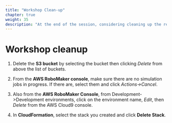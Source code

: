 ```yaml
---
title: "Workshop Clean-up"
chapter: true
weight: 35
description: "At the end of the session, considering cleaning up the resources that were created.  AWS only charges for consumed resources."
---
```


# Workshop cleanup



1. Delete the **S3 bucket** by selecting the bucket then clicking *Delete* from above the list of buckets.

2. From the **AWS RoboMaker console**, make sure there are no simulation jobs in progress. If there are, select them and click *Actions->Cancel*.

3. Also from the **AWS RoboMaker Console**, from Development->Development environments, click on the environment name, *Edit*, then *Delete* from the AWS Cloud9 console.

4. In **CloudFormation**, select the stack you created and click **Delete Stack**.